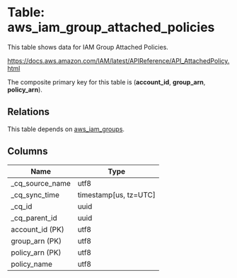 # Table: aws_iam_group_attached_policies

This table shows data for IAM Group Attached Policies.

https://docs.aws.amazon.com/IAM/latest/APIReference/API_AttachedPolicy.html

The composite primary key for this table is (**account_id**, **group_arn**, **policy_arn**).

## Relations

This table depends on [aws_iam_groups](aws_iam_groups).

## Columns

| Name          | Type          |
| ------------- | ------------- |
|_cq_source_name|utf8|
|_cq_sync_time|timestamp[us, tz=UTC]|
|_cq_id|uuid|
|_cq_parent_id|uuid|
|account_id (PK)|utf8|
|group_arn (PK)|utf8|
|policy_arn (PK)|utf8|
|policy_name|utf8|